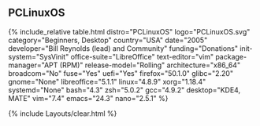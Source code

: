 ## PCLinuxOS
{% include_relative table.html distro="PCLinuxOS" logo="PCLinuxOS.svg" category="Beginners, Desktop" country="USA" date="2005" developer="Bill Reynolds (lead) and Community" funding="Donations" init-system="SysVinit" office-suite="LibreOffice" text-editor="vim" package-manager="APT (RPM)" release-model="Rolling" architecture="x86_64" broadcom="No" fuse="Yes" uefi="Yes" firefox="50.1.0" glibc="2.20" gnome="None" libreoffice="5.1.1" linux="4.8.9" xorg="1.18.4" systemd="None" bash="4.3" zsh="5.0.2" gcc="4.9.2" desktop="KDE4, MATE" vim="7.4" emacs="24.3" nano="2.5.1" %}

{% include Layouts/clear.html %}
